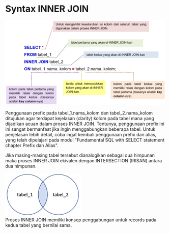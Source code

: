 # Syntax INNER JOIN

![syntax](inner_join.png)<br>

Penggunaan prefix pada tabel_1.nama_kolom dan tabel_2.nama_kolom ditujukan agar terdapat kejelasan (clarity) kolom pada tabel mana yang dijadikan acuan dalam proses INNER JOIN. Tentunya, penggunaan prefix ini ini sangat bermanfaat jika ingin menggabungkan beberapa tabel. Untuk penjelasan lebih detail, coba ingat kembali penggunaan prefix dan alias, yang telah dipelajari pada modul "Fundamental SQL with SELECT statement chapter Prefix dan Alias".<br>

Jika masing-masing tabel tersebut dianalogikan sebagai dua himpunan maka proses INNER JOIN ekivalen dengan INTERSECTION (IRISAN) antara dua himpunan.<br>

![irisan](irisan.png)<br>
Proses INNER JOIN memiliki konsep penggabungan untuk records pada kedua tabel yang bernilai sama.
